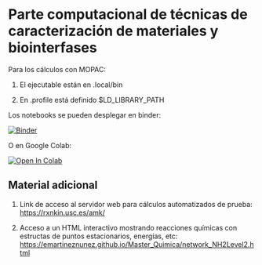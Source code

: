 # Parte computacional de técnicas de caracterización de materiales y biointerfases

Para los cálculos con MOPAC: 

1) El ejecutable están en .local/bin

2) En .profile está definido $LD_LIBRARY_PATH

Los notebooks se pueden desplegar en binder:

[![Binder](https://mybinder.org/badge_logo.svg)](https://mybinder.org/v2/gh/emartineznunez/Master_Quimica/master)

O en Google Colab:

[![Open In Colab](https://colab.research.google.com/assets/colab-badge.svg)](https://colab.research.google.com/github/emartineznunez/Master_Quimica/blob/master/Google_colab/google_colab.ipynb)

## Material adicional

1. Link de acceso al servidor web para cálculos automatizados de prueba: https://rxnkin.usc.es/amk/ 

2. Acceso a un HTML interactivo mostrando reacciones químicas con estructas de puntos estacionarios, energías, etc:
https://emartineznunez.github.io/Master_Quimica/network_NH2Level2.html
